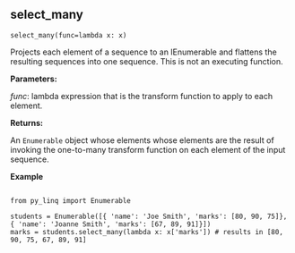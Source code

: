 ## select_many

`select_many(func=lambda x: x)`

Projects each element of a sequence to an IEnumerable<T> and flattens the resulting sequences into one sequence. This is not an executing function.

**Parameters:**

_func_: lambda expression that is the transform function to apply to each element.

**Returns:**

An `Enumerable` object whose elements whose elements are the result of invoking the one-to-many transform function on each element of the input sequence.

**Example**

<pre><code>
from py_linq import Enumerable

students = Enumerable([{ 'name': 'Joe Smith', 'marks': [80, 90, 75]}, { 'name': 'Joanne Smith', 'marks': [67, 89, 91]}])
marks = students.select_many(lambda x: x['marks']) # results in [80, 90, 75, 67, 89, 91]
</code></pre>

